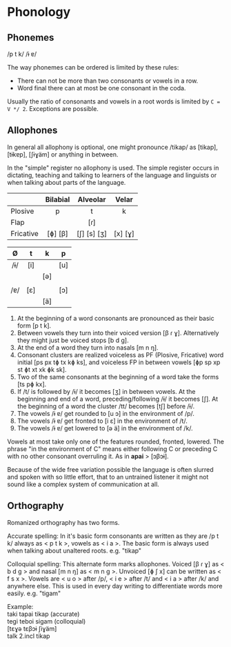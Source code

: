 Phonology
=========

Phonemes
--------

/p t k/ /ɨ ɐ/

The way phonemes can be ordered is limited by these rules:

* There can not be more than two consonants or vowels in a row.
* Word final there can at most be one consonant in the coda.

Usually the ratio of consonants and vowels in a root words is limited by `C = V */ 2`. Exceptions are possible.


Allophones
----------

In general all allophony is optional, one might pronounce /tikap/ as [tikap], [tɨkɐp], [ʃɨɣäm] or anything in between.

In the "simple" register no allophony is used. The simple register occurs in dictating, teaching and talking to learners of the language and linguists or when talking about parts of the language.

|                   | Bilabial | Alveolar    | Velar   |
| ----------------- |:--------:|:-----------:|:-------:|
| Plosive           | p        | t           | k       |
| Flap              |          | [ɾ]         |         |
| Fricative         | [ɸ] [β]  | [ʃ] [s] [ʒ] | [x] [ɣ] |

| Ø | t | k | p |
|:-:|:-:|:-:|:-:|
|/ɨ/|[i]|   |[u]|
|   |   |[ə]|   |
|   |   |   |   |
|/ɐ/|[ɛ]|   |[ɔ]|
|   |   |[ä]|   |

1. At the beginning of a word consonants are pronounced as their basic form [p t k].
2. Between vowels they turn into their voiced version [β ɾ ɣ]. Alternatively they might just be voiced stops [b d g].
3. At the end of a word they turn into nasals [m n ŋ].
4. Consonant clusters are realized voiceless as PF (Plosive, Fricative) word initial [ps px tɸ tx kɸ ks], and voiceless FP in between vowels [ɸp sp xp st ɸt xt xk ɸk sk].
5. Two of the same consonants at the beginning of a word take the forms [ts pɸ kx].
6. If /t/ is followed by /ɨ/ it becomes [ʒ] in between vowels. At the beginning and end of a word, preceding/following /ɨ/ it becomes [ʃ]. At the beginning of a word the cluster /tt/ becomes [tʃ] before /ɨ/.
7. The vowels /ɨ ɐ/ get rounded to [u ɔ] in the environment of /p/.
8. The vowels /ɨ ɐ/ get fronted to [i ɛ] in the environment of /t/.
9. The vowels /ɨ ɐ/ get lowered to [ə ä] in the environment of /k/.

Vowels at most take only one of the features rounded, fronted, lowered. The phrase "in the environment of C" means either following C or preceding C with no other consonant overruling it. As in **apai** > [ɔβɔɨ].

Because of the wide free variation possible the language is often slurred and spoken with so little effort, that to an untrained listener it might not sound like a complex system of communication at all.

Orthography
-----------

Romanized orthography has two forms.

Accurate spelling: In it's basic form consonants are written as they are /p t k/ always as < p t k >, vowels as < i a >.
The basic form is always used when talking about unaltered roots. e.g. "tikap"

Colloquial spelling: This alternate form marks allophones. Voiced [β ɾ ɣ] as < b d g > and nasal [m n ŋ] as < m n g >. Unvoiced [ɸ ʃ x] can be written as < f s x >. Vowels are < u o > after /p/, < i e > after /t/ and < i a > after /k/ and anywhere else.
This is used in every day writing to differentiate words more easily. e.g. "tigam"

Example:  
taki tapai tikap (accurate)  
tegi teboi sigam (colloquial)  
[tɛɣə tɛβɔɨ ʃiɣäm]  
talk 2.incl tikap
